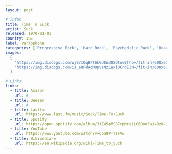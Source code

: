 ```yaml
---
layout: post

# Infos
title: Time To Suck
artist: Suck
released: 1970-01-01
country: 🇿🇦
label: Parlophone
categories: ['Progressive Rock', 'Hard Rock', 'Psychedelic Rock', 'Heavy Metal']
images:
  [
    'https://img.discogs.com/wj97IQqBPt6kGU8n38SOtov0fho=/fit-in/600x600/filters:strip_icc():format(jpeg):mode_rgb():quality(90)/discogs-images/R-14406865-1573901894-8787.jpeg.jpg',
    'https://img.discogs.com/is_e8FdAqM0pvsNz1Wxi0CrdEJM=/fit-in/600x600/filters:strip_icc():format(jpeg):mode_rgb():quality(90)/discogs-images/R-14406865-1573903911-7281.png.jpg',
  ]

# Links
links:
  - title: Amazon
    url: #
  - title: Deezer
    url: #
  - title: Lastfm
    url: https://www.last.fm/music/Suck/Time+To+Suck
  - title: Spotify
    url: https://open.spotify.com/album/31Z45pMSS7rpMrejLC6Qoo?si=DzW-1m3rQMKIo7TJ66USFg
  - title: YouTube
    url: https://www.youtube.com/watch?v=6bG8P-tsFVw
  - title: Wikipedia-w
    url: https://en.wikipedia.org/wiki/Time_to_Suck
---
```


